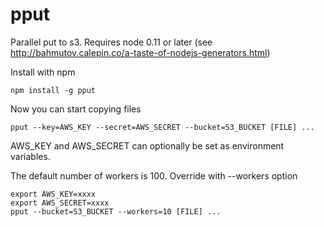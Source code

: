 pput
====

Parallel put to s3. Requires node 0.11 or later (see http://bahmutov.calepin.co/a-taste-of-nodejs-generators.html)

Install with npm

    npm install -g pput

Now you can start copying files

    pput --key=AWS_KEY --secret=AWS_SECRET --bucket=S3_BUCKET [FILE] ...

AWS_KEY and AWS_SECRET can optionally be set as environment variables.

The default number of workers is 100. Override with --workers option

    export AWS_KEY=xxxx
    export AWS_SECRET=xxxx
    pput --bucket=S3_BUCKET --workers=10 [FILE] ...